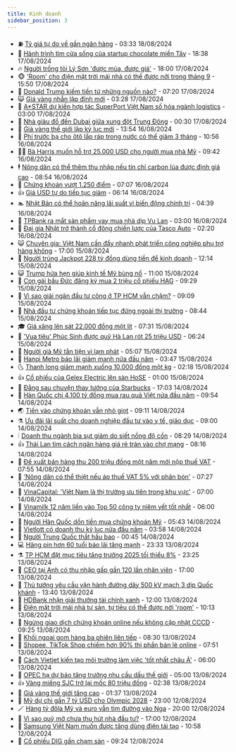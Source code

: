 ```yaml
---
title: Kinh doanh
sidebar_position: 3
---
```


<!-- vnexpress-kinh-doanh:START -->
- ⛽️ [Tỷ giá tự do về gần ngân hàng](https://vnexpress.net/ty-gia-tu-do-ve-gan-ngan-hang-4782801.html) - 03:33 18/08/2024
- 🐲 [Hành trình tìm cửa sống của startup chocolate miền Tây](https://vnexpress.net/hanh-trinh-tim-cua-song-cua-startup-chocolate-mien-tay-4779776.html) - 18:38 17/08/2024
- 🔥 [Người trồng tỏi Lý Sơn &#39;được mùa, được giá&#39;](https://vnexpress.net/nguoi-trong-toi-ly-son-duoc-mua-duoc-gia-4782637.html) - 18:00 17/08/2024
- 🐵 [&#39;Room&#39; cho điện mặt trời mái nhà có thể được nới trong tháng 9](https://vnexpress.net/room-cho-dien-mat-troi-mai-nha-co-the-duoc-noi-trong-thang-9-4782704.html) - 15:50 17/08/2024
- 🦅 [Donald Trump kiếm tiền từ những nguồn nào?](https://vnexpress.net/donald-trump-kiem-tien-tu-nhung-nguon-nao-4782551.html) - 07:20 17/08/2024
- 😺 [Giá vàng nhẫn lập đỉnh mới](https://vnexpress.net/gia-vang-moi-nhat-hom-nay-17-8-4782515.html) - 03:28 17/08/2024
- 🤩 [A*STAR dự kiến hợp tác SuperPort Việt Nam số hóa ngành logistics](https://vnexpress.net/a-star-du-kien-hop-tac-superport-viet-nam-so-hoa-nganh-logistics-4782497.html) - 03:00 17/08/2024
- 🌮 [Nhà giàu đổ đến Dubai giữa xung đột Trung Đông](https://vnexpress.net/nha-giau-do-den-dubai-giua-xung-dot-trung-dong-4782360.html) - 00:30 17/08/2024
- 🧰 [Giá vàng thế giới lập kỷ lục mới](https://vnexpress.net/gia-vang-the-gioi-lap-ky-luc-moi-4782396.html) - 13:54 16/08/2024
- 🤔 [Phí trước bạ cho ôtô lắp ráp trong nước có thể giảm 3 tháng](https://vnexpress.net/phi-truoc-ba-cho-oto-lap-rap-trong-nuoc-co-the-giam-3-thang-4782363.html) - 10:56 16/08/2024
- 🧑‍💻 [Bà Harris muốn hỗ trợ 25.000 USD cho người mua nhà Mỹ](https://vnexpress.net/ba-harris-muon-ho-tro-25-000-usd-cho-nguoi-mua-nha-my-4782288.html) - 09:42 16/08/2024
- 🕴 [Nông dân có thể thêm thu nhập nếu tín chỉ carbon lúa được định giá cao](https://vnexpress.net/nong-dan-co-the-them-thu-nhap-neu-tin-chi-carbon-lua-duoc-dinh-gia-cao-4782257.html) - 08:54 16/08/2024
- 🦩 [Chứng khoán vượt 1.250 điểm](https://vnexpress.net/chung-khoan-hom-nay-16-8-hon-400-co-phieu-tang-gia-4782233.html) - 07:07 16/08/2024
- 👍 [Giá USD tự do tiếp tục giảm](https://vnexpress.net/gia-usd-tu-do-tiep-tuc-giam-4782220.html) - 06:14 16/08/2024
- 🏊 [Nhật Bản có thể hoãn nâng lãi suất vì biến động chính trị](https://vnexpress.net/nhat-ban-co-the-hoan-nang-lai-suat-vi-bien-dong-chinh-tri-4782088.html) - 04:39 16/08/2024
- 🤡 [TPBank ra mắt sản phẩm vay mua nhà dịp Vu Lan](https://vnexpress.net/tpbank-ra-mat-san-pham-vay-mua-nha-dip-vu-lan-4782266.html) - 03:00 16/08/2024
- 👀 [Đại gia Nhật trở thành cổ đông chiến lược của Tasco Auto](https://vnexpress.net/dai-gia-nhat-tro-thanh-co-dong-chien-luoc-cua-tasco-auto-4782048.html) - 02:20 16/08/2024
- 😺 [Chuyên gia: Việt Nam cần đẩy nhanh phát triển công nghiệp phụ trợ hàng không](https://vnexpress.net/chuyen-gia-viet-nam-can-day-nhanh-phat-trien-cong-nghiep-phu-tro-hang-khong-4781943.html) - 17:00 15/08/2024
- 🦣 [Người trúng Jackpot 228 tỷ đồng dùng tiền để kinh doanh](https://vnexpress.net/nguoi-trung-jackpot-228-ty-dong-dung-tien-de-kinh-doanh-4781938.html) - 12:14 15/08/2024
- 😺 [Trump hứa hẹn giúp kinh tế Mỹ bùng nổ](https://vnexpress.net/trump-hua-hen-giup-kinh-te-my-bung-no-4781804.html) - 11:00 15/08/2024
- 💼 [Con gái bầu Đức đăng ký mua 2 triệu cổ phiếu HAG](https://vnexpress.net/con-gai-bau-duc-dang-ky-mua-2-trieu-co-phieu-hag-4781872.html) - 09:29 15/08/2024
- 🤗 [Vì sao giải ngân đầu tư công ở TP HCM vẫn chậm?](https://vnexpress.net/vi-sao-giai-ngan-dau-tu-cong-o-tp-hcm-van-cham-4781766.html) - 09:09 15/08/2024
- 👀 [Nhà đầu tư chứng khoán tiếp tục đứng ngoài thị trường](https://vnexpress.net/nha-dau-tu-chung-khoan-tiep-tuc-dung-ngoai-thi-truong-4781862.html) - 08:44 15/08/2024
- 🎓 [Giá xăng lên sát 22.000 đồng một lít](https://vnexpress.net/gia-xang-moi-nhat-hom-nay-15-8-4781803.html) - 07:31 15/08/2024
- 🗽 [&#39;Vua tiêu&#39; Phúc Sinh được quỹ Hà Lan rót 25 triệu USD](https://vnexpress.net/vua-tieu-phuc-sinh-duoc-quy-ha-lan-rot-25-trieu-usd-4781741.html) - 06:24 15/08/2024
- 🚀 [Người già Mỹ tằn tiện vì lạm phát](https://vnexpress.net/nguoi-gia-my-tan-tien-vi-lam-phat-4781678.html) - 05:07 15/08/2024
- 🤗 [Hanoi Metro báo lãi giảm mạnh nửa đầu năm](https://vnexpress.net/hanoi-metro-bao-lai-giam-manh-nua-dau-nam-4781705.html) - 03:47 15/08/2024
- 🌜 [Thanh long giảm mạnh xuống 10.000 đồng một kg](https://vnexpress.net/thanh-long-giam-manh-xuong-10-000-dong-mot-kg-4781054.html) - 02:18 15/08/2024
- 👍 [Cổ phiếu của Gelex Electric lên sàn HoSE](https://vnexpress.net/co-phieu-cua-gelex-electric-len-san-hose-4781476.html) - 01:00 15/08/2024
- 🤖 [Đằng sau chuyện thay tướng của Starbucks](https://vnexpress.net/dang-sau-chuyen-thay-tuong-cua-starbucks-4781436.html) - 17:03 14/08/2024
- 🫣 [Hàn Quốc chi 4.100 tỷ đồng mua rau quả Việt nửa đầu năm](https://vnexpress.net/han-quoc-chi-4-100-ty-dong-mua-rau-qua-viet-nua-dau-nam-4781432.html) - 09:54 14/08/2024
- 🌏 [Tiền vào chứng khoán vẫn nhỏ giọt](https://vnexpress.net/chung-khoan-hom-nay-14-8-tien-vao-chung-khoan-van-nho-giot-4781454.html) - 09:11 14/08/2024
- ⚗️ [Ưu đãi lãi suất cho doanh nghiệp đầu tư vào y tế, giáo dục](https://vnexpress.net/uu-dai-lai-suat-cho-doanh-nghiep-dau-tu-vao-y-te-giao-duc-4781281.html) - 09:00 14/08/2024
- 🕯 [Doanh thu ngành bia sụt giảm do siết nồng độ cồn](https://vnexpress.net/doanh-thu-nganh-bia-sut-giam-do-siet-nong-do-con-4781397.html) - 08:29 14/08/2024
- 👍 [Thái Lan tìm cách ngăn hàng giá rẻ tràn vào chợ mạng](https://vnexpress.net/thai-lan-tim-cach-ngan-hang-gia-re-tran-vao-cho-mang-4781383.html) - 08:16 14/08/2024
- 🤠 [Đề xuất bán hàng thu 200 triệu đồng một năm mới nộp thuế VAT](https://vnexpress.net/de-xuat-ban-hang-thu-200-trieu-dong-mot-nam-moi-nop-thue-vat-4781425.html) - 07:55 14/08/2024
- 🌊 [&#39;Nông dân có thể thiệt nếu áp thuế VAT 5% với phân bón&#39;](https://vnexpress.net/nong-dan-co-the-thiet-neu-ap-thue-vat-5-voi-phan-bon-4781394.html) - 07:27 14/08/2024
- 🌈 [VinaCapital: &#39;Việt Nam là thị trường ưu tiên trong khu vực&#39;](https://vnexpress.net/vinacapital-viet-nam-la-thi-truong-uu-tien-trong-khu-vuc-4781136.html) - 07:00 14/08/2024
- 🥳 [Vinamilk 12 năm liền vào Top 50 công ty niêm yết tốt nhất](https://vnexpress.net/vinamilk-12-nam-lien-vao-top-50-cong-ty-niem-yet-tot-nhat-4781348.html) - 06:00 14/08/2024
- 🐻 [Người Hàn Quốc dồn tiền mua chứng khoán Mỹ](https://vnexpress.net/nguoi-han-quoc-don-tien-mua-chung-khoan-my-4781311.html) - 05:43 14/08/2024
- 💫 [Vietlott có doanh thu kỷ lục nửa đầu năm](https://vnexpress.net/vietlott-co-doanh-thu-ky-luc-nua-dau-nam-4781286.html) - 03:58 14/08/2024
- 🤩 [Người Trung Quốc thắt hầu bao](https://vnexpress.net/nguoi-trung-quoc-that-hau-bao-4781079.html) - 00:45 14/08/2024
- 💻 [Hãng pin hơn 60 tuổi báo lãi tăng mạnh](https://vnexpress.net/pin-con-tho-hang-pin-hon-60-tuoi-bao-lai-tang-manh-4781142.html) - 23:33 13/08/2024
- ⚗️ [TP HCM đặt mục tiêu tăng trưởng 2025 tối thiểu 8%](https://vnexpress.net/tp-hcm-dat-muc-tieu-tang-truong-2025-toi-thieu-8-4781159.html) - 23:25 13/08/2024
- 🌈 [CEO tại Anh có thu nhập gấp gần 120 lần nhân viên](https://vnexpress.net/ceo-tai-anh-co-thu-nhap-gap-gan-120-lan-nhan-vien-4781021.html) - 17:00 13/08/2024
- 🌝 [Thủ tướng yêu cầu vận hành đường dây 500 kV mạch 3 dịp Quốc khánh](https://vnexpress.net/thu-tuong-yeu-cau-van-hanh-duong-day-500-kv-mach-3-dip-quoc-khanh-4781143.html) - 13:40 13/08/2024
- 🥸 [HDBank nhận giải thưởng tài chính xanh](https://vnexpress.net/hdbank-nhan-giai-thuong-tai-chinh-xanh-4781058.html) - 12:00 13/08/2024
- 🦆 [Điện mặt trời mái nhà tự sản, tự tiêu có thể được nới &#39;room&#39;](https://vnexpress.net/dien-mat-troi-mai-nha-tu-san-tu-tieu-co-the-duoc-noi-room-4781044.html) - 10:13 13/08/2024
- 🌋 [Ngừng giao dịch chứng khoán online nếu không cập nhật CCCD](https://vnexpress.net/ngung-giao-dich-chung-khoan-online-neu-khong-cap-nhat-cccd-4781061.html) - 09:25 13/08/2024
- 🦍 [Khối ngoại gom hàng ba phiên liên tiếp](https://vnexpress.net/chung-khoan-hom-nay-13-8-khoi-ngoai-gom-hang-ba-phien-lien-tiep-4781035.html) - 08:30 13/08/2024
- 🤔 [Shopee, TikTok Shop chiếm hơn 90% thị phần bán lẻ online](https://vnexpress.net/shopee-tiktok-shop-chiem-hon-90-thi-phan-ban-le-online-4780874.html) - 07:51 13/08/2024
- 🧰 [Cách Vietjet kiến tạo môi trường làm việc &#39;tốt nhất châu Á&#39;](https://vnexpress.net/cach-vietjet-kien-tao-moi-truong-lam-viec-tot-nhat-chau-a-4780901.html) - 06:00 13/08/2024
- 🌝 [OPEC hạ dự báo tăng trưởng nhu cầu dầu thế giới](https://vnexpress.net/opec-ha-du-bao-tang-truong-nhu-cau-dau-the-gioi-4780881.html) - 05:00 13/08/2024
- 👍 [Vàng miếng SJC trở lại mốc 80 triệu đồng](https://vnexpress.net/gia-vang-moi-nhat-hom-nay-13-8-4780806.html) - 02:38 13/08/2024
- 🗽 [Giá vàng thế giới tăng cao](https://vnexpress.net/gia-vang-the-gioi-tang-cao-4780760.html) - 01:37 13/08/2024
- 🐎 [Mỹ dự chi gần 7 tỷ USD cho Olympic 2028](https://vnexpress.net/my-du-chi-gan-7-ty-usd-cho-olympic-2028-4780644.html) - 23:00 12/08/2024
- 🪄 [Hàng tỷ đôla Mỹ và euro vẫn tìm đường vào Nga](https://vnexpress.net/hang-ty-dola-my-va-euro-van-tim-duong-vao-nga-4780603.html) - 20:00 12/08/2024
- 🎊 [Vì sao quỹ mở chưa thu hút nhà đầu tư?](https://vnexpress.net/vi-sao-quy-mo-chua-thu-hut-nha-dau-tu-4778215.html) - 17:00 12/08/2024
- 🗽 [Samsung Việt Nam muốn được tăng dùng điện tái tạo](https://vnexpress.net/samsung-viet-nam-muon-duoc-tang-dung-dien-tai-tao-4780695.html) - 10:58 12/08/2024
- 🦩 [Cổ phiếu DIG gần chạm sàn](https://vnexpress.net/co-phieu-dig-gan-cham-san-4780668.html) - 09:24 12/08/2024<!-- vnexpress-kinh-doanh:END -->
